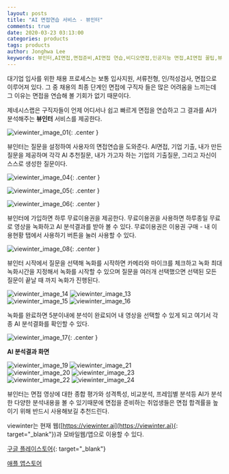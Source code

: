 ```yaml
---
layout: posts
title: "AI 면접연습 서비스 - 뷰인터"
comments: true
date: 2020-03-23 03:13:00
categories: products
tags: products
author: Jonghwa Lee
keywords: 뷰인터,AI면접,면접준비,AI면접 연습,비디오면접,인공지능 면접,AI면접 꿀팁,뷰인터,VIEWINTER,취업,취준생,공채, 대졸공채,대학생,면접, 대기업, 중견기업,중소기업,인터뷰,AI 면접 게임,인공지능 면접,면접 분석,인공지능 분석, 종량제 이용권, 정액제 이용권3일 이용권, BIG5 분석, 성격특성, 감정인식, 시선처리, 머리움직임
---
```

대기업 입사를 위한 채용 프로세스는 보통 입사지원, 서류전형, 인/적성검사, 면접으로 이루어져 있다. 그 중 채용의 최종 단계인 면접에 구직자 들은 많은 어려움을 느끼는데 그 이유는 면접을 연습해 볼 기회가 없기 때문이다.


제네시스랩은 구직자들이 언제 어디서나 쉽고 빠르게 면접을 연습하고 그 결과를 AI가 분석해주는 <b>뷰인터</b> 서비스를 제공한다.


![viewinter_image_01](/assets/images/viewinter/viewinter_01.png){: .center }


뷰인터는 질문을 설정하여 사용자의 면접연습을 도와준다. AI면접, 기업 기출, 내가 만든 질문을 제공하며 각각 AI 추천질문, 내가 가고자 하는 기업의 기출질문, 그리고 자신이 스스로 생성한 질문이다.


![viewinter_image_04](/assets/images/viewinter/viewinter_04.png){: .center }

![viewinter_image_05](/assets/images/viewinter/viewinter_05.png){: .center }

![viewinter_image_06](/assets/images/viewinter/viewinter_06.png){: .center }


뷰인터에 가입하면 하루 무료이용권을 제공한다. 무료이용권을 사용하면 하루종일 무료로 영상을 녹화하고 AI 분석결과를 받아 볼 수 있다. 무료이용권은 이용권 구매 - 내 이용현황 탭에서 사용하기 버튼을 눌러 사용할 수 있다.


![viewinter_image_08](/assets/images/viewinter/viewinter_08.png){: .center }


뷰인터 시작에서 질문을 선택해 녹화를 시작하면 카메라와 마이크를 체크하고 녹화 최대 녹화시간을 지정해서 녹화를 시작할 수 있으며 질문을 여러개 선택했으면 선택된 모든 질문이 끝날 때 까지 녹화가 진행된다.


<div class="row">
  <img src="/assets/images/viewinter/viewinter_14.png" alt="viewinter_image_14" class="center half">
  <img src="/assets/images/viewinter/viewinter_13.png" alt="viewinter_image_13" class="center half">
</div>

<div class="row">
  <img src="/assets/images/viewinter/viewinter_15.png" alt="viewinter_image_15" class="center half">
  <img src="/assets/images/viewinter/viewinter_16.png" alt="viewinter_image_16" class="center half">
</div>


녹화를 완료하면 5분이내에 분석이 완료되어 내 영상을 선택할 수 있게 되고 여기서 각종 AI 분석결화를 확인할 수 있다.


![viewinter_image_17](/assets/images/viewinter/viewinter_17.png){: .center }


<b>AI 분석결과 화면</b>
<div class="row">
  <img src="/assets/images/viewinter/viewinter_19.png" alt="viewinter_image_19" class="center half">
  <img src="/assets/images/viewinter/viewinter_21.png" alt="viewinter_image_21" class="center half">
</div>

<div class="row">
  <img src="/assets/images/viewinter/viewinter_20.png" alt="viewinter_image_20" class="center half">
  <img src="/assets/images/viewinter/viewinter_23.png" alt="viewinter_image_23" class="center half">
</div>

<div class="row">
  <img src="/assets/images/viewinter/viewinter_22.png" alt="viewinter_image_22" class="center half">
  <img src="/assets/images/viewinter/viewinter_24.png" alt="viewinter_image_24" class="center half">
</div>

뷰인터는 면접 영상에 대한 종합 평가와 성격특성, 비교분석, 프레임별 분석등 AI가 분석한 다양한 분석내용을 볼 수 있기때문에 면접을 준비하는 취업생들은 면접 합격률을 높이기 위해 반드시 사용해보길 추천드린다.

viewinter는 현재 웹([https://viewinter.ai](https://viewinter.ai){: target="_blank"})과 모바일웹/앱으로 이용할 수 있다.

[구글 플레이스토어](https://play.google.com/store/apps/details?id=ai.genesislab.viewinter){: target="_blank"}

[애플 앱스토어](https://apps.apple.com/kr/app/viewinter/id1434802044)